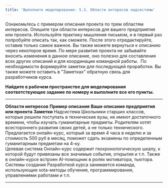 ```yaml
---
title: 'Выполните моделирование: 5.3. Области интересов надсистемы'
---
```


Ознакомьтесь с примером описания проекта по трем областям интересов.
Опишите три области интересов для вашего предприятия или проекта.
Используйте практику мышления письмом, и в первый раз попробуйте описать
так, как сможете. После этого отредактируйте, оставив только самое
важное. Вы также можете вернуться к описанию через некоторое время. По
мере развития проекта не забывайте вносить изменения в данное описание,
оно полезно для составления всех других описаний и для координации
командной работы.  По необходимости формируйте заметки для последующей
проработки. Вы также можете оставить в "Заметках" обратную связь для
разработчиков курса.

**Найдите в рабочем пространстве для моделирования соответствующее
задание по номеру и выполните все его пункты.**

  ----------------------- --------------------------------------------------------------------------------------------------------------------------------------------------------------------------------------------------------------------------------------------------------------------------------------------------------------------------------------------------------------------------------------------- ------------------------------------------- -------------
  **Области интересов**   **Пример описания**                                                                                                                                                                                                                                                                                                                                                                           **Ваше описание предприятия или проекта**   **Заметки**
  Надсистема              Школьники старших классов, которые решили поступать в технические вузы, не имеют достаточного времени, чтобы изучать гуманитарные предметы. Родителям хотят всестороннего развития своих детей, а не только технического. Предлагается онлайн-курс, который за время 4 часа в неделю и за стоимость 500 руб в месяц, поможет сдать экзамены по определенным гуманитарным предметам на 4-ку.                                               
  Целевая система         Онлайн-курс содержит геохронологическую шкалу, к которой будут привязаны все значимые события, открытия и т.п. Также в онлайн-курсе встроен AI-помощник в ролях мотиватора, тьютора.                                                                                                                                                                                                                                                      
  Системы создания        Разработкой курса занимается команда, использующие sota-методы обучения, программирования, управлениями работами и т.п.                                                                                                                                                                                                                                                                                                                   
  ----------------------- --------------------------------------------------------------------------------------------------------------------------------------------------------------------------------------------------------------------------------------------------------------------------------------------------------------------------------------------------------------------------------------------- ------------------------------------------- -------------
